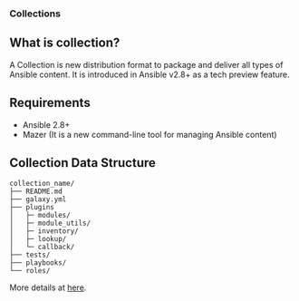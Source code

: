 ### Collections

## What is collection?

A Collection is new distribution format to package and deliver all types of Ansible content. It is introduced in Ansible v2.8+ as a tech preview feature.

## Requirements

- Ansible 2.8+
- Mazer (It is a new command-line tool for managing Ansible content)

## Collection Data Structure

```
collection_name/
├── README.md
├── galaxy.yml
├── plugins
│   ├─ modules/
│   ├─ module_utils/
│   ├─ inventory/
│   ├─ lookup/
│   └─ callback/
├── tests/
├── playbooks/
└── roles/
```
More details at [here](https://docs.ansible.com/ansible/devel/collections_tech_preview.html#collection-structure).

